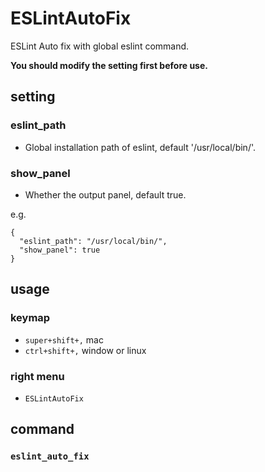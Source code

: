 # ESLintAutoFix

ESLint Auto fix with global eslint command.

__You should modify the setting first before use.__

## setting

### eslint_path

* Global installation path of eslint, default '/usr/local/bin/'.

### show_panel

* Whether the output panel, default true.

e.g.

```
{
  "eslint_path": "/usr/local/bin/",
  "show_panel": true
}

```

## usage

### keymap
* `super+shift+,` mac
* `ctrl+shift+,` window or linux

### right menu
* `ESLintAutoFix`

## command

### `eslint_auto_fix`